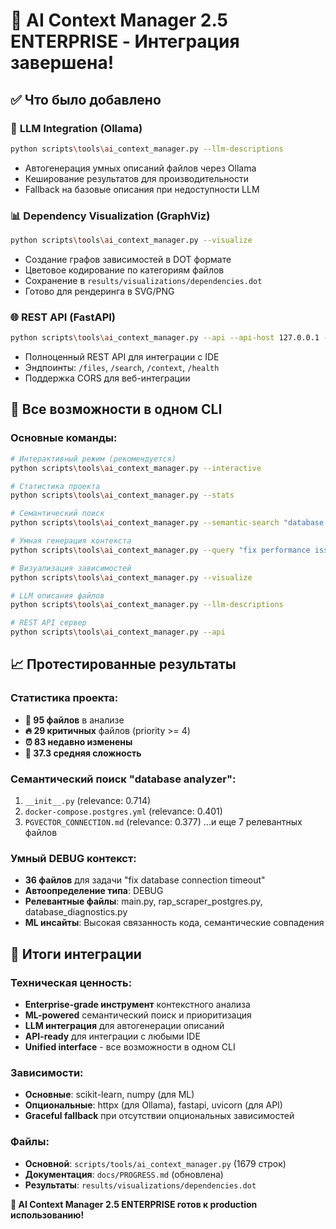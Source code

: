 # 🚀 AI Context Manager 2.5 ENTERPRISE - Интеграция завершена!

## ✅ Что было добавлено

### 🤖 **LLM Integration (Ollama)**
```bash
python scripts\tools\ai_context_manager.py --llm-descriptions
```
- Автогенерация умных описаний файлов через Ollama
- Кеширование результатов для производительности
- Fallback на базовые описания при недоступности LLM

### 📊 **Dependency Visualization (GraphViz)**
```bash
python scripts\tools\ai_context_manager.py --visualize
```
- Создание графов зависимостей в DOT формате
- Цветовое кодирование по категориям файлов
- Сохранение в `results/visualizations/dependencies.dot`
- Готово для рендеринга в SVG/PNG

### 🌐 **REST API (FastAPI)**
```bash
python scripts\tools\ai_context_manager.py --api --api-host 127.0.0.1 --api-port 8000
```
- Полноценный REST API для интеграции с IDE
- Эндпоинты: `/files`, `/search`, `/context`, `/health`
- Поддержка CORS для веб-интеграции

## 🎯 Все возможности в одном CLI

### Основные команды:
```bash
# Интерактивный режим (рекомендуется)
python scripts\tools\ai_context_manager.py --interactive

# Статистика проекта
python scripts\tools\ai_context_manager.py --stats

# Семантический поиск
python scripts\tools\ai_context_manager.py --semantic-search "database connection"

# Умная генерация контекста
python scripts\tools\ai_context_manager.py --query "fix performance issue"

# Визуализация зависимостей
python scripts\tools\ai_context_manager.py --visualize

# LLM описания файлов
python scripts\tools\ai_context_manager.py --llm-descriptions

# REST API сервер
python scripts\tools\ai_context_manager.py --api
```

## 📈 Протестированные результаты

### Статистика проекта:
- **📁 95 файлов** в анализе
- **🔥 29 критичных** файлов (priority >= 4)
- **⏰ 83 недавно изменены**
- **🧮 37.3 средняя сложность**

### Семантический поиск "database analyzer":
1. `__init__.py` (relevance: 0.714)
2. `docker-compose.postgres.yml` (relevance: 0.401)
3. `PGVECTOR_CONNECTION.md` (relevance: 0.377)
...и еще 7 релевантных файлов

### Умный DEBUG контекст:
- **36 файлов** для задачи "fix database connection timeout"
- **Автоопределение типа**: DEBUG
- **Релевантные файлы**: main.py, rap_scraper_postgres.py, database_diagnostics.py
- **ML инсайты**: Высокая связанность кода, семантические совпадения

## 🎉 Итоги интеграции

### Техническая ценность:
- **Enterprise-grade инструмент** контекстного анализа
- **ML-powered** семантический поиск и приоритизация
- **LLM интеграция** для автогенерации описаний
- **API-ready** для интеграции с любыми IDE
- **Unified interface** - все возможности в одном CLI

### Зависимости:
- **Основные**: scikit-learn, numpy (для ML)
- **Опциональные**: httpx (для Ollama), fastapi, uvicorn (для API)
- **Graceful fallback** при отсутствии опциональных зависимостей

### Файлы:
- **Основной**: `scripts/tools/ai_context_manager.py` (1679 строк)
- **Документация**: `docs/PROGRESS.md` (обновлена)
- **Результаты**: `results/visualizations/dependencies.dot`

**🚀 AI Context Manager 2.5 ENTERPRISE готов к production использованию!**